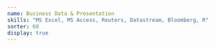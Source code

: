 ```yaml
---
name: Business Data & Presentation
skills: "MS Excel, MS Access, Reuters, Datastream, Bloomberg, R"
sorter: 60
display: true
---
```

